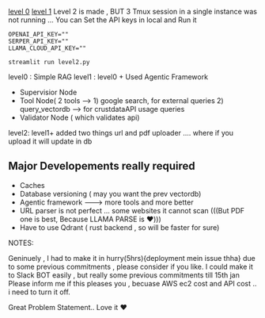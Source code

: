 [level 0](http://54.90.127.180:8501/)
[level 1](http://54.90.127.180:8502/)
Level 2 is made , BUT 3 Tmux session in a single instance was not running ... You can Set the API keys in local and Run it 

```
OPENAI_API_KEY=""
SERPER_API_KEY=""
LLAMA_CLOUD_API_KEY=""
```

```
streamlit run level2.py
```



level0 : Simple RAG 
level1 : level0 + Used Agentic Framework 
- Supervisior Node
- Tool Node( 2 tools --> 1) google search, for external queries 2) query_vectordb --> for crustdataAPI usage queries
- Validator Node ( which validates api)

level2: level1+
added two things url and pdf uploader .... where if you upload it will update in db



## Major Developements really required 

- Caches
- Database versioning ( may you want the prev vectordb)
- Agentic framework ---> more tools and more better
- URL parser is not perfect ... some websites it cannot scan (((But PDF one is best, Because LLAMA PARSE is ❤️)))
- Have to use Qdrant ( rust backend , so will be faster for sure)
  



NOTES:

Geninuely , I had to make it in hurry(5hrs){deployment mein issue thha} due to some previous commitments , please consider if you like.
I could make it to Slack BOT easily , but really some previous commitments till 15th jan
Please inform me if this pleases you ,  becuase AWS ec2 cost and API cost .. i need to turn it off.




Great Problem Statement.. Love it ❤️
